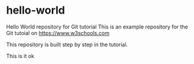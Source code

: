 # hello-world
Hello World repository for Git tutorial
This is an example repository for the Git tutoial on https://www.w3schools.com

This repository is built step by step in the tutorial.

This is it
ok
